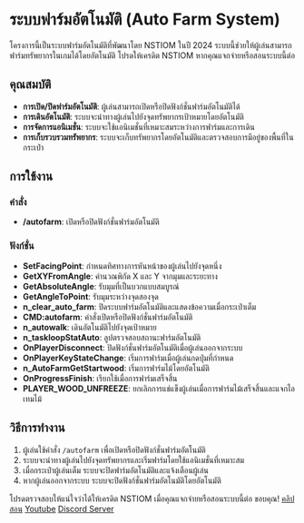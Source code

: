 # ระบบฟาร์มอัตโนมัติ (Auto Farm System)

โครงการนี้เป็นระบบฟาร์มอัตโนมัติที่พัฒนาโดย NSTIOM ในปี 2024 ระบบนี้ช่วยให้ผู้เล่นสามารถฟาร์มทรัพยากรในเกมได้โดยอัตโนมัติ โปรดให้เครดิต NSTIOM หากคุณแจกจ่ายหรือสอนระบบนี้ต่อ

## คุณสมบัติ

- **การเปิด/ปิดฟาร์มอัตโนมัติ**: ผู้เล่นสามารถเปิดหรือปิดฟังก์ชั่นฟาร์มอัตโนมัติได้
- **การเดินอัตโนมัติ**: ระบบจะนำทางผู้เล่นไปยังจุดทรัพยากรเป้าหมายโดยอัตโนมัติ
- **การจัดการแอนิเมชั่น**: ระบบจะใช้แอนิเมชั่นที่เหมาะสมระหว่างการฟาร์มและการเดิน
- **การเก็บรวบรวมทรัพยากร**: ระบบจะเก็บทรัพยากรโดยอัตโนมัติและตรวจสอบการมีอยู่ของพื้นที่ในกระเป๋า

## การใช้งาน

### คำสั่ง

- **/autofarm**: เปิดหรือปิดฟังก์ชั่นฟาร์มอัตโนมัติ

### ฟังก์ชั่น

- **SetFacingPoint**: กำหนดทิศทางการหันหน้าของผู้เล่นไปยังจุดหนึ่ง
- **GetXYFromAngle**: คำนวณพิกัด X และ Y จากมุมและระยะทาง
- **GetAbsoluteAngle**: รับมุมที่เป็นบวกแบบสมบูรณ์
- **GetAngleToPoint**: รับมุมระหว่างจุดสองจุด
- **n_clear_auto_farm**: ปิดระบบฟาร์มอัตโนมัติและแสดงข้อความเมื่อกระเป๋าเต็ม
- **CMD:autofarm**: คำสั่งเปิดหรือปิดฟังก์ชั่นฟาร์มอัตโนมัติ
- **n_autowalk**: เดินอัตโนมัติไปยังจุดเป้าหมาย
- **n_taskloopStatAuto**: ลูปตรวจสอบสถานะฟาร์มอัตโนมัติ
- **OnPlayerDisconnect**: ปิดฟังก์ชั่นฟาร์มอัตโนมัติเมื่อผู้เล่นออกจากระบบ
- **OnPlayerKeyStateChange**: เริ่มการฟาร์มเมื่อผู้เล่นกดปุ่มที่กำหนด
- **n_AutoFarmGetStartwood**: เริ่มการฟาร์มไม้โดยอัตโนมัติ
- **OnProgressFinish**: เรียกใช้เมื่อการฟาร์มเสร็จสิ้น
- **PLAYER_WOOD_UNFREEZE**: ยกเลิกการแช่แข็งผู้เล่นเมื่อการฟาร์มไม้เสร็จสิ้นและแจกไอเทมไม้

## วิธีการทำงาน

1. ผู้เล่นใช้คำสั่ง `/autofarm` เพื่อเปิดหรือปิดฟังก์ชั่นฟาร์มอัตโนมัติ
2. ระบบจะนำทางผู้เล่นไปยังจุดทรัพยากรและเริ่มฟาร์มโดยใช้แอนิเมชั่นที่เหมาะสม
3. เมื่อกระเป๋าผู้เล่นเต็ม ระบบจะปิดฟาร์มอัตโนมัติและแจ้งเตือนผู้เล่น
4. หากผู้เล่นออกจากระบบ ระบบจะปิดฟังก์ชั่นฟาร์มอัตโนมัติโดยอัตโนมัติ

โปรดตรวจสอบให้แน่ใจว่าได้ให้เครดิต NSTIOM เมื่อคุณแจกจ่ายหรือสอนระบบนี้ต่อ ขอบคุณ!
[คลิปสอน](URL)
[Youtube](https://www.youtube.com/@NSTIOM)
[Discord Server](https://discord.gg/TQkptZCrSY)
